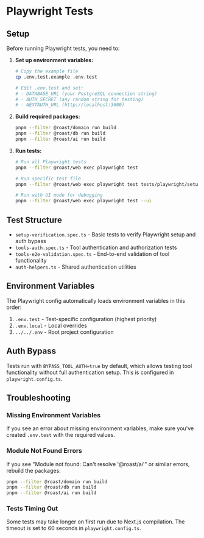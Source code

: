 # Playwright Tests

## Setup

Before running Playwright tests, you need to:

1. **Set up environment variables:**
   ```bash
   # Copy the example file
   cp .env.test.example .env.test
   
   # Edit .env.test and set:
   # - DATABASE_URL (your PostgreSQL connection string)
   # - AUTH_SECRET (any random string for testing)
   # - NEXTAUTH_URL (http://localhost:3000)
   ```

2. **Build required packages:**
   ```bash
   pnpm --filter @roast/domain run build
   pnpm --filter @roast/db run build
   pnpm --filter @roast/ai run build
   ```

3. **Run tests:**
   ```bash
   # Run all Playwright tests
   pnpm --filter @roast/web exec playwright test
   
   # Run specific test file
   pnpm --filter @roast/web exec playwright test tests/playwright/setup-verification.spec.ts
   
   # Run with UI mode for debugging
   pnpm --filter @roast/web exec playwright test --ui
   ```

## Test Structure

- `setup-verification.spec.ts` - Basic tests to verify Playwright setup and auth bypass
- `tools-auth.spec.ts` - Tool authentication and authorization tests
- `tools-e2e-validation.spec.ts` - End-to-end validation of tool functionality
- `auth-helpers.ts` - Shared authentication utilities

## Environment Variables

The Playwright config automatically loads environment variables in this order:
1. `.env.test` - Test-specific configuration (highest priority)
2. `.env.local` - Local overrides
3. `../../.env` - Root project configuration

## Auth Bypass

Tests run with `BYPASS_TOOL_AUTH=true` by default, which allows testing tool functionality without full authentication setup. This is configured in `playwright.config.ts`.

## Troubleshooting

### Missing Environment Variables
If you see an error about missing environment variables, make sure you've created `.env.test` with the required values.

### Module Not Found Errors
If you see "Module not found: Can't resolve '@roast/ai'" or similar errors, rebuild the packages:
```bash
pnpm --filter @roast/domain run build
pnpm --filter @roast/db run build
pnpm --filter @roast/ai run build
```

### Tests Timing Out
Some tests may take longer on first run due to Next.js compilation. The timeout is set to 60 seconds in `playwright.config.ts`.